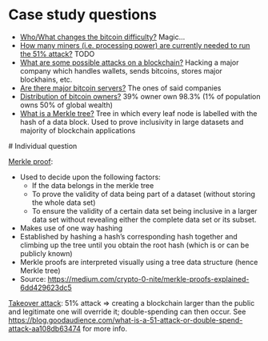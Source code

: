 # Case study questions

- <ins>Who/What changes the bitcoin difficulty?</ins> Magic...
- <ins>How many miners (i.e. processing power) are currently needed to run the 51% attack?</ins> TODO
- <ins>What are some possible attacks on a blockchain?</ins> Hacking a major company which handles wallets, sends bitcoins, stores major blockhains, etc.
- <ins>Are there major bitcoin servers?</ins> The ones of said companies
- <ins>Distribution of bitcoin owners?</ins> 39% owner own 98.3% (1% of population owns 50% of global wealth)
- <ins>What is a Merkle tree?</ins> Tree in which every leaf node is labelled with the hash of a data block. Used to prove inclusivity in large datasets and majority of blockchain applications

# Individual question

<ins>Merkle proof</ins>:
- Used to decide upon the following factors:
  - If the data belongs in the merkle tree
  - To prove the validity of data being part of a dataset (without storing the whole data set)
  - To ensure the validity of a certain data set being inclusive in a larger data set without revealing either the complete data set or its subset.
- Makes use of one way hashing
- Established by hashing a hash’s corresponding hash together and climbing up the tree until you obtain the root hash (which is or can be publicly known)
- Merkle proofs are interpreted visually using a tree data structure (hence Merkle tree)
- Source: https://medium.com/crypto-0-nite/merkle-proofs-explained-6dd429623dc5

<ins>Takeover attack</ins>: 51% attack => creating a blockchain larger than the public and legitimate one will override it; double-spending can then occur. See https://blog.goodaudience.com/what-is-a-51-attack-or-double-spend-attack-aa108db63474 for more info.
